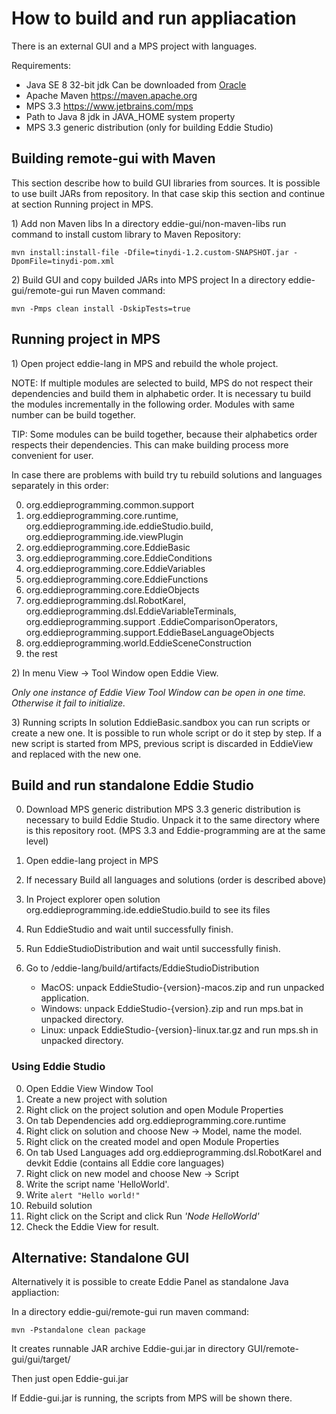 # How to build and run appliacation

There is an external GUI and a MPS project with languages.

Requirements:

* Java SE 8 32-bit jdk Can be downloaded from [Oracle](www.oracle.com/technetwork/java/javase/downloads/)
* Apache Maven https://maven.apache.org
* MPS 3.3 https://www.jetbrains.com/mps
* Path to Java 8 jdk in JAVA_HOME system property
* MPS 3.3 generic distribution (only for building Eddie Studio)


## Building remote-gui with Maven
This section describe how to build GUI libraries from sources. It is possible to use built JARs from repository. In
that case skip this section and continue at section Running project in MPS.

1\) Add non Maven libs
In a directory eddie-gui/non-maven-libs run command to install custom library to Maven Repository:

```
mvn install:install-file -Dfile=tinydi-1.2.custom-SNAPSHOT.jar -DpomFile=tinydi-pom.xml
```

2\) Build GUI and copy builded JARs into MPS project
In a directory eddie-gui/remote-gui run Maven command:

```
mvn -Pmps clean install -DskipTests=true
```

## Running project in MPS
1\) Open project eddie-lang in MPS and rebuild the whole project.

NOTE: If multiple modules are selected to build, MPS do not respect their dependencies and build them in alphabetic
order. It is necessary tu build the modules incrementally in the following order. Modules with same number can be
build together.

TIP: Some modules can be build together, because their alphabetics order respects their dependencies. This can
make building process more convenient for user.

In case there are problems with build try tu rebuild solutions and languages separately in this order:

0. org.eddieprogramming.common.support
0. org.eddieprogramming.core.runtime, org.eddieprogramming.ide.eddieStudio.build, org.eddieprogramming.ide.viewPlugin
0. org.eddieprogramming.core.EddieBasic
0. org.eddieprogramming.core.EddieConditions
0. org.eddieprogramming.core.EddieVariables
0. org.eddieprogramming.core.EddieFunctions
0. org.eddieprogramming.core.EddieObjects
0. org.eddieprogramming.dsl.RobotKarel, org.eddieprogramming.dsl.EddieVariableTerminals, org.eddieprogramming.support
.EddieComparisonOperators, org.eddieprogramming.support.EddieBaseLanguageObjects
0. org.eddieprogramming.world.EddieSceneConstruction
0. the rest


2\) In menu View -> Tool Window open Eddie View.

*Only one instance of Eddie View Tool Window can be open in one time. Otherwise it fail to initialize.*

3\) Running scripts
In solution EddieBasic.sandbox you can run scripts or create a new one.
It is possible to run whole script or do it step by step.
If a new script is started from MPS, previous script is discarded in EddieView and replaced with the new one.

## Build and run standalone Eddie Studio

0. Download MPS generic distribution
MPS 3.3 generic distribution is necessary to build Eddie Studio.
Unpack it to the same directory where is this repository root.
(MPS 3.3 and Eddie-programming are at the same level)

0. Open eddie-lang project in MPS
0. If necessary Build all languages and solutions (order is described above)
0. In Project explorer open solution org.eddieprogramming.ide.eddieStudio.build to see its files
0. Run EddieStudio and wait until successfully finish.
0. Run EddieStudioDistribution and wait until successfully finish.
0. Go to /eddie-lang/build/artifacts/EddieStudioDistribution
    * MacOS: unpack EddieStudio-{version}-macos.zip and run unpacked application.
    * Windows: unpack EddieStudio-{version}.zip and run mps.bat in unpacked directory.
    * Linux: unpack EddieStudio-{version}-linux.tar.gz and run mps.sh in unpacked directory.

### Using Eddie Studio

0. Open Eddie View Window Tool
0. Create a new project with solution
0. Right click on the project solution and open Module Properties
0. On tab Dependencies add org.eddieprogramming.core.runtime
0. Right click on solution and choose New -> Model, name the model.
0. Right click on the created model and open Module Properties
0. On tab Used Languages add org.eddieprogramming.dsl.RobotKarel and devkit Eddie (contains all Eddie core languages)
0. Right click on new model and choose New -> Script
0. Write the script name 'HelloWorld'.
0. Write `alert "Hello world!"`
0. Rebuild solution
0. Right click on the Script and click Run *'Node HelloWorld'*
0. Check the Eddie View for result.



## Alternative: Standalone GUI
Alternatively it is possible to create Eddie Panel as standalone Java appliaction:

In a directory eddie-gui/remote-gui run maven command:

```
mvn -Pstandalone clean package
```

It creates runnable JAR archive Eddie-gui.jar in directory GUI/remote-gui/gui/target/

Then just open Eddie-gui.jar

If Eddie-gui.jar is running, the scripts from MPS will be shown there.
